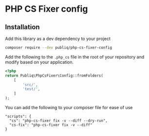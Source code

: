 # PHP CS Fixer config

## Installation

Add this library as a dev dependency to your project
```bash
composer require --dev publiq/php-cs-fixer-config
```

Add the following to the `.php_cs` file in the root of your repository and modify based on your application.
```php
<?php
return Publiq\PhpCsFixer\Config::fromFolders(
    [
        'src/',
        'test/',
    ]
);
```

You can add the following to your composer file for ease of use
```
"scripts": {
  "cs": "php-cs-fixer fix -v --diff --dry-run",
  "cs-fix": "php-cs-fixer fix -v --diff"
}
```
